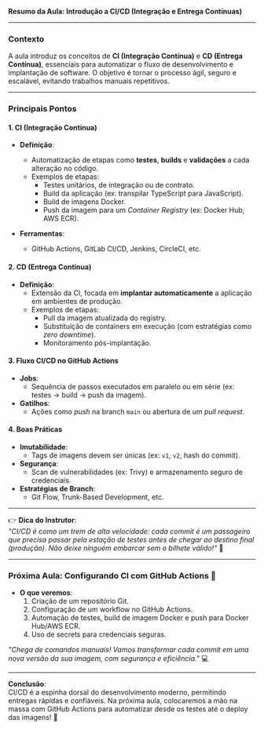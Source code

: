 **Resumo da Aula: Introdução a CI/CD (Integração e Entrega Contínuas)**  

---

### **Contexto**  
A aula introduz os conceitos de **CI (Integração Contínua)** e **CD (Entrega Contínua)**, essenciais para automatizar o fluxo de desenvolvimento e implantação de software. O objetivo é tornar o processo ágil, seguro e escalável, evitando trabalhos manuais repetitivos.  

---

### **Principais Pontos**  

#### **1. CI (Integração Contínua)**  
- **Definição**:  
  - Automatização de etapas como **testes**, **builds** e **validações** a cada alteração no código.  
  - Exemplos de etapas:  
    - Testes unitários, de integração ou de contrato.  
    - Build da aplicação (ex: transpilar TypeScript para JavaScript).  
    - Build de imagens Docker.  
    - Push da imagem para um *Container Registry* (ex: Docker Hub, AWS ECR).  

- **Ferramentas**:  
  - GitHub Actions, GitLab CI/CD, Jenkins, CircleCI, etc.  

#### **2. CD (Entrega Contínua)**  
- **Definição**:  
  - Extensão da CI, focada em **implantar automaticamente** a aplicação em ambientes de produção.  
  - Exemplos de etapas:  
    - Pull da imagem atualizada do registry.  
    - Substituição de containers em execução (com estratégias como *zero downtime*).  
    - Monitoramento pós-implantação.  

#### **3. Fluxo CI/CD no GitHub Actions**  
- **Jobs**:  
  - Sequência de passos executados em paralelo ou em série (ex: testes → build → push da imagem).  
- **Gatilhos**:  
  - Ações como *push* na branch `main` ou abertura de um *pull request*.  

#### **4. Boas Práticas**  
- **Imutabilidade**:  
  - Tags de imagens devem ser únicas (ex: `v1`, `v2`, hash do commit).  
- **Segurança**:  
  - Scan de vulnerabilidades (ex: Trivy) e armazenamento seguro de credenciais.  
- **Estratégias de Branch**:  
  - Git Flow, Trunk-Based Development, etc.  

---

👉 **Dica do Instrutor**:  
*"CI/CD é como um trem de alta velocidade: cada commit é um passageiro que precisa passar pela estação de testes antes de chegar ao destino final (produção). Não deixe ninguém embarcar sem o bilhete válido!"* 🚄  

---

### **Próxima Aula: Configurando CI com GitHub Actions** 🚀  
- **O que veremos**:  
  1. Criação de um repositório Git.  
  2. Configuração de um workflow no GitHub Actions.  
  3. Automação de testes, build de imagem Docker e push para Docker Hub/AWS ECR.  
  4. Uso de secrets para credenciais seguras.  

*"Chega de comandos manuais! Vamos transformar cada commit em uma nova versão da sua imagem, com segurança e eficiência."* 💻  

---

**Conclusão**:  
CI/CD é a espinha dorsal do desenvolvimento moderno, permitindo entregas rápidas e confiáveis. Na próxima aula, colocaremos a mão na massa com GitHub Actions para automatizar desde os testes até o deploy das imagens! 🔧